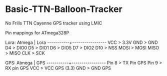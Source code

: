 # Basic-TTN-Balloon-Tracker
No Frills TTN Cayenne GPS tracker using LMIC

Pin mappings for ATmega328P

Lora:
Atmega     |        Lora
-----------+-----------------
VCC         >      3.3V
GND         >      GND
D4          >      DIO0
D5          >      DIO1
D6          >      DIO5
D7          >      DIO2
D10         >      NSS
MOSI        >      MOSI
MISO        >      MISO 
CLK         >      SCK

GPS:
Atmega     |          GPS
-----------+-----------------
Pin 8      >          TX Pin GPS
Pin 9      >          RX pin  GPS
VCC        >          VCC GPS (3.3)
GND        >          GND GPS
